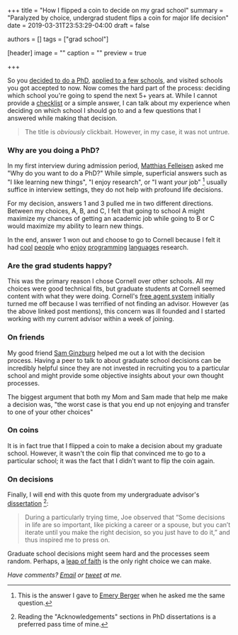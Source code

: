 +++
title = "How I flipped a coin to decide on my grad school"
summary = "Paralyzed by choice, undergrad student flips a coin for major life decision"
date = 2019-03-31T23:53:29-04:00
draft = false

authors = []
tags = ["grad school"]

[header]
image = ""
caption = ""
preview = true

+++

So you [decided to do a PhD](http://jxyzabc.blogspot.com/2011/12/reasons-to-pursue-phd.html), [applied to a few schools](jxyzabc.blogspot.com/2012/10/faq-applying-to-graduate-school-for.html), and visited schools you got accepted to now. Now comes
the hard part of the process: deciding which school you're going to spend the
next 5+ years at. While I cannot provide a [checklist](https://www.sigplan.org/Resources/EmpiricalEvaluation/) or a simple answer, I can talk about my experience
when deciding on which school I should go to and a few questions that I answered
while making that decision.

> The title is *obviously* clickbait. However, in my case, it was not untrue.

### Why are you doing a PhD?

In my first interview during admission period, [Matthias Felleisen](http://www.ccs.neu.edu/~matthias/) asked me "Why do you want to do a PhD?" While simple,
superficial answers such as "I like learning new things", "I enjoy research", or
"I want *your* job" [^1] usually suffice in interview settings, they do not
help with profound life decisions.

For my decision, answers 1 and 3 pulled me in two different directions. Between
my choices, A, B, and C, I felt that going to school A might maximize my chances
of getting an academic job while going to B or C would maximize my ability to
learn new things.

In the end, answer 1 won out and choose to go to Cornell because I felt it
had [cool][adrian] [people][nate] who [enjoy][dexter] [programming][andru] [languages][greg] research.

[adrian]: https://www.cs.cornell.edu/~asampson/
[nate]: http://www.cs.cornell.edu/~jnfoster/
[dexter]: http://www.cs.cornell.edu/~kozen/
[andru]: https://www.cs.cornell.edu/andru/
[greg]: http://www.cs.cornell.edu/~jgm/jgm.html

### Are the grad students happy?

This was the primary reason I chose Cornell over other schools. All my choices
were good technical fits, but graduate students at Cornell seemed content with
what they were doing. Cornell's [free agent system](/post/free-agent-cornell)
initially turned me off because I was terrified of not finding an advisor.
However (as the above linked post mentions), this concern was ill founded and
I started working with my current advisor within a week of joining.

### On friends

My good friend [Sam Ginzburg](https://samginzburg.com/) helped me out a lot
with the decision process. Having a peer to talk to about graduate school
decisions can be incredibly helpful since they are not invested in recruiting
you to a particular school and might provide some objective insights about
your own thought processes.

The biggest argument that both my Mom and Sam made that help me make a decision
was, "the worst case is that you end up not enjoying and transfer to one of
your other choices"

### On coins

It is in fact true that I flipped a coin to make a decision about my graduate
school. However, it wasn't the coin flip that convinced me to go to a particular
school; it was the fact that I didn't want to flip the coin again.

### On decisions

Finally, I will end with this quote from my undergraduate advisor's [dissertation](https://repository.library.brown.edu/studio/item/bdr:297608/) [^2]:

> During a particularly trying time, Joe observed that “Some decisions in life are so important, like picking a career or a spouse, but you can’t iterate until you make the right decision, so you just have to do it,” and thus inspired me to press on.

Graduate school decisions might seem hard and the processes seem random. Perhaps,
a [leap of faith](https://en.wikipedia.org/wiki/Leap_of_faith#Kierkegaard,_Goethe,_Marx,_and_Tolstoy) is the only right choice we can make.

_Have comments? [Email](mailto:rachit.nigam12@gmail.com) or [tweet](https://twitter.com/notypes) at me._

[^1]: This is the answer I gave to [Emery Berger](https://emeryberger.com/) when he asked me the same question.

[^2]: Reading the "Acknowledgements" sections in PhD dissertations is a preferred pass time of mine.
